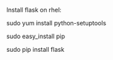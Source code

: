 
Install flask on rhel:

sudo yum install python-setuptools

sudo easy_install pip

sudo pip install flask
